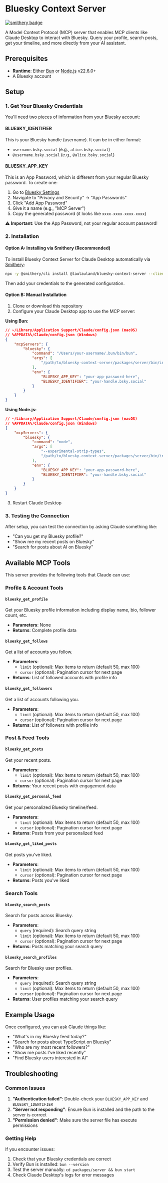 # Bluesky Context Server
[![smithery badge](https://smithery.ai/badge/bluesky-context-server)](https://smithery.ai/server/bluesky-context-server)

A Model Context Protocol (MCP) server that enables MCP clients like Claude Desktop to interact with Bluesky. Query your profile, search posts, get your timeline, and more directly from your AI assistant.

## Prerequisites

- **Runtime**: Either [Bun](https://bun.sh/) or [Node.js](https://nodejs.org/) v22.6.0+
- A Bluesky account

## Setup

### 1. Get Your Bluesky Credentials

You'll need two pieces of information from your Bluesky account:

#### BLUESKY_IDENTIFIER
This is your Bluesky handle (username). It can be in either format:
- `username.bsky.social` (e.g., `alice.bsky.social`)
- `@username.bsky.social` (e.g., `@alice.bsky.social`)

#### BLUESKY_APP_KEY
This is an App Password, which is different from your regular Bluesky password. To create one:

1. Go to [Bluesky Settings](https://bsky.app/settings)
2. Navigate to "Privacy and Security" → "App Passwords"
3. Click "Add App Password"
4. Give it a name (e.g., "MCP Server")
5. Copy the generated password (it looks like `xxxx-xxxx-xxxx-xxxx`)

⚠️ **Important**: Use the App Password, not your regular account password!

### 2. Installation

#### Option A: Installing via Smithery (Recommended)

To install Bluesky Context Server for Claude Desktop automatically via [Smithery](https://smithery.ai/server/@laulauland/bluesky-context-server):

```bash
npx -y @smithery/cli install @laulauland/bluesky-context-server --client claude
```

Then add your credentials to the generated configuration.

#### Option B: Manual Installation

1. Clone or download this repository
2. Configure your Claude Desktop app to use the MCP server:

**Using Bun:**
```json
// ~/Library/Application Support/Claude/config.json (macOS)
// %APPDATA%/Claude/config.json (Windows)
{
	"mcpServers": {
		"bluesky": {
			"command": "/Users/your-username/.bun/bin/bun",
			"args": [
				"/path/to/bluesky-context-server/packages/server/bin/index.ts"
			],
			"env": {
				"BLUESKY_APP_KEY": "your-app-password-here",
				"BLUESKY_IDENTIFIER": "your-handle.bsky.social"
			}
		}
	}
}
```

**Using Node.js:**
```json
// ~/Library/Application Support/Claude/config.json (macOS)
// %APPDATA%/Claude/config.json (Windows)
{
	"mcpServers": {
		"bluesky": {
			"command": "node",
			"args": [
				"--experimental-strip-types",
				"/path/to/bluesky-context-server/packages/server/bin/index.ts"
			],
			"env": {
				"BLUESKY_APP_KEY": "your-app-password-here",
				"BLUESKY_IDENTIFIER": "your-handle.bsky.social"
			}
		}
	}
}
```

3. Restart Claude Desktop

### 3. Testing the Connection

After setup, you can test the connection by asking Claude something like:
- "Can you get my Bluesky profile?"
- "Show me my recent posts on Bluesky"
- "Search for posts about AI on Bluesky"

## Available MCP Tools

This server provides the following tools that Claude can use:

### Profile & Account Tools

#### `bluesky_get_profile`
Get your Bluesky profile information including display name, bio, follower count, etc.
- **Parameters**: None
- **Returns**: Complete profile data

#### `bluesky_get_follows`
Get a list of accounts you follow.
- **Parameters**: 
  - `limit` (optional): Max items to return (default 50, max 100)
  - `cursor` (optional): Pagination cursor for next page
- **Returns**: List of followed accounts with profile info

#### `bluesky_get_followers`
Get a list of accounts following you.
- **Parameters**: 
  - `limit` (optional): Max items to return (default 50, max 100)
  - `cursor` (optional): Pagination cursor for next page
- **Returns**: List of followers with profile info

### Post & Feed Tools

#### `bluesky_get_posts`
Get your recent posts.
- **Parameters**: 
  - `limit` (optional): Max items to return (default 50, max 100)
  - `cursor` (optional): Pagination cursor for next page
- **Returns**: Your recent posts with engagement data

#### `bluesky_get_personal_feed`
Get your personalized Bluesky timeline/feed.
- **Parameters**: 
  - `limit` (optional): Max items to return (default 50, max 100)
  - `cursor` (optional): Pagination cursor for next page
- **Returns**: Posts from your personalized feed

#### `bluesky_get_liked_posts`
Get posts you've liked.
- **Parameters**: 
  - `limit` (optional): Max items to return (default 50, max 100)
  - `cursor` (optional): Pagination cursor for next page
- **Returns**: Posts you've liked

### Search Tools

#### `bluesky_search_posts`
Search for posts across Bluesky.
- **Parameters**: 
  - `query` (required): Search query string
  - `limit` (optional): Max items to return (default 50, max 100)
  - `cursor` (optional): Pagination cursor for next page
- **Returns**: Posts matching your search query

#### `bluesky_search_profiles`
Search for Bluesky user profiles.
- **Parameters**: 
  - `query` (required): Search query string
  - `limit` (optional): Max items to return (default 50, max 100)
  - `cursor` (optional): Pagination cursor for next page
- **Returns**: User profiles matching your search query

## Example Usage

Once configured, you can ask Claude things like:

- "What's in my Bluesky feed today?"
- "Search for posts about TypeScript on Bluesky"
- "Who are my most recent followers?"
- "Show me posts I've liked recently"
- "Find Bluesky users interested in AI"

## Troubleshooting

### Common Issues

1. **"Authentication failed"**: Double-check your `BLUESKY_APP_KEY` and `BLUESKY_IDENTIFIER`
2. **"Server not responding"**: Ensure Bun is installed and the path to the server is correct
3. **"Permission denied"**: Make sure the server file has execute permissions

### Getting Help

If you encounter issues:
1. Check that your Bluesky credentials are correct
2. Verify Bun is installed: `bun --version`
3. Test the server manually: `cd packages/server && bun start`
4. Check Claude Desktop's logs for error messages
